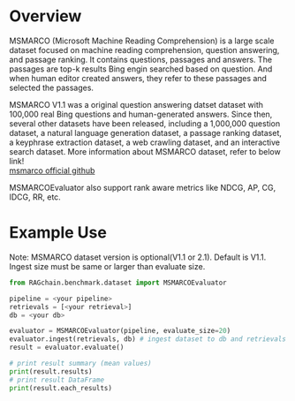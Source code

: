 # Overview

MSMARCO (Microsoft Machine Reading Comprehension) is a large scale dataset focused on machine reading comprehension, question answering, and passage ranking.
It contains questions, passages and answers.
The passages are top-k results Bing engin searched based on question. And when human editor created answers, they refer to these passages and selected the passages.

MSMARCO V1.1 was a original question answering datset dataset with 100,000 real Bing questions and human-generated answers. 
Since then, several other datasets have been released, including a 1,000,000 question dataset, 
a natural language generation dataset, a passage ranking dataset, a keyphrase extraction dataset, a web crawling dataset, and an interactive search dataset.
More information about MSMARCO dataset, refer to below link! <br>
[msmarco official github](https://github.com/microsoft/MSMARCO-Question-Answering)

MSMARCOEvaluator also support rank aware metrics like NDCG, AP, CG, IDCG, RR, etc.


# Example Use
Note: MSMARCO dataset version is optional(V1.1 or 2.1). Default is V1.1. Ingest size must be same or larger than evaluate size.

```Python
from RAGchain.benchmark.dataset import MSMARCOEvaluator

pipeline = <your pipeline>
retrievals = [<your retrieval>]
db = <your db>

evaluator = MSMARCOEvaluator(pipeline, evaluate_size=20)
evaluator.ingest(retrievals, db) # ingest dataset to db and retrievals
result = evaluator.evaluate()

# print result summary (mean values)
print(result.results)
# print result DataFrame
print(result.each_results)
```
